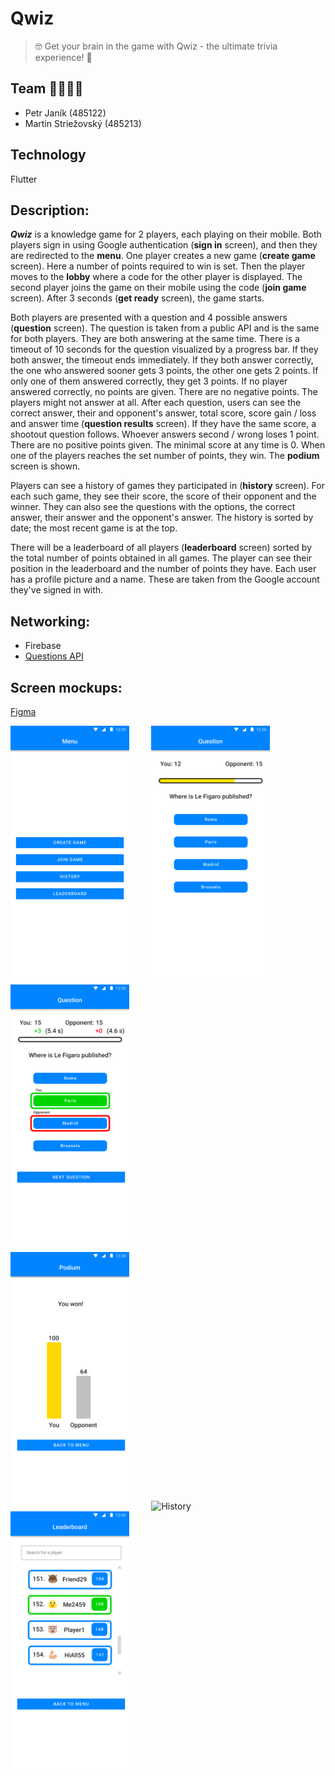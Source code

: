 # Qwiz

> 🤓 Get your brain in the game with Qwiz - the ultimate trivia experience! 🧠

## Team 👨‍💻👨‍💻

- Petr Janík (485122)
- Martin Striežovský (485213)

## Technology

Flutter

## Description:

_**Qwiz**_ is a knowledge game for 2 players, each playing on their mobile.
Both players sign in using Google authentication (**sign in** screen),
and then they are redirected to the **menu**.
One player creates a new game (**create game** screen). Here a number of points required to win
is set.
Then the player moves to the **lobby** where a code for the other player is displayed.
The second player joins the game on their mobile using the code (**join game** screen).
After 3 seconds (**get ready** screen), the game starts.

Both players are presented with a question and 4 possible answers (**question** screen).
The question is taken from a public API and is the same for both players.
They are both answering at the same time. There is a timeout of 10 seconds for the question
visualized by a progress bar. If they both answer, the timeout ends immediately.
If they both answer correctly, the one who answered sooner gets 3 points,
the other one gets 2 points.
If only one of them answered correctly, they get 3 points. If no player answered correctly,
no points are given. There are no negative points. The players might not answer at all.
After each question, users can see the correct answer, their and opponent's answer, total score,
score gain / loss and answer time (**question results** screen).
If they have the same score, a shootout question follows.
Whoever answers second / wrong loses 1 point. There are no positive points given.
The minimal score at any time is 0.
When one of the players reaches the set number of points, they win. The **podium** screen is shown.

Players can see a history of games they participated in (**history** screen).
For each such game, they see their score, the score of their opponent and the winner.
They can also see the questions with the options, the correct answer, their answer and the
opponent's answer. The history is sorted by date; the most recent game is at the top.

There will be a leaderboard of all players (**leaderboard** screen) sorted by the total number of
points obtained in all games. The player can see their position in the leaderboard and the number of
points they have. Each user has a profile picture and a name. These are taken from the Google
account they've signed in with.

## Networking:

- Firebase
- [Questions API](https://the-trivia-api.com/)

<div style="page-break-after: always;"></div>

## Screen mockups:
[Figma](https://www.figma.com/file/iLdJoL8HLbfUiAXcNTFrjl/PV239-Qwiz?node-id=12%3A1422&t=XYDPNrb7i7xGGlsS-1)

<p>
  <img src="./screen_mockups/Menu.png" alt="Menu" width="190"/>
  &nbsp; &nbsp; &nbsp; &nbsp;
  <img src="./screen_mockups/Question.png" alt="Question" width="190"/>
  &nbsp; &nbsp; &nbsp; &nbsp;
  <img src="./screen_mockups/Question results correct.png" alt="Question results" width="190"/>
</p>
<p>
  <img src="./screen_mockups/Podium.png" alt="Podium" width="190"/>
  &nbsp; &nbsp; &nbsp; &nbsp;
  <img src="./screen_mockups/History.png" alt="History" width="190"/>
  &nbsp; &nbsp; &nbsp; &nbsp;
  <img src="./screen_mockups/Leaderboard.png" alt="Leaderboard" width="190"/>
</p>
